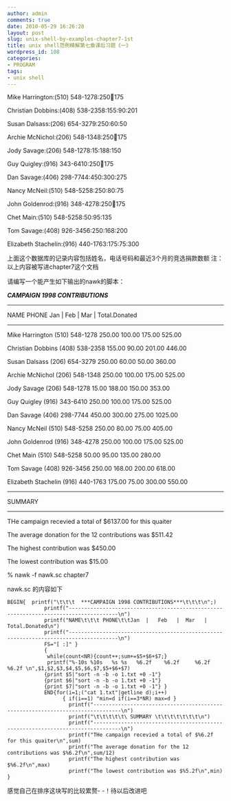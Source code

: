 ```yaml
---
author: admin
comments: true
date: 2010-05-29 16:26:28
layout: post
slug: unix-shell-by-examples-chapter7-1st
title: unix shell范例精解第七章课后习题《一》
wordpress_id: 108
categories:
- PROGRAM
tags:
- unix shell
---
```


Mike Harrington:(510) 548-1278:250:100:175

Christian Dobbins:(408) 538-2358:155:90:201

Susan Dalsass:(206) 654-3279:250:60:50

Archie McNichol:(206) 548-1348:250:100:175

Jody Savage:(206) 548-1278:15:188:150

Guy Quigley:(916) 343-6410:250:100:175

Dan Savage:(406) 298-7744:450:300:275

Nancy McNeil:(510) 548-5258:250:80:75

John Goldenrod:(916) 348-4278:250:100:175

Chet Main:(510) 548-5258:50:95:135

Tom Savage:(408) 926-3456:250:168:200

Elizabeth Stachelin:(916) 440-1763:175:75:300

上面这个数据库的记录内容包括姓名，电话号码和最近3个月的竞选捐款数额 注：以上内容被写进chapter7这个文档

请编写一个能产生如下输出的nawk的脚本：

***CAMPAIGN  1998  CONTRIBUTIONS*** 

--------------------------------------------------------------------------------------

NAME PHONE Jan  |  Feb  |  Mar  |  Total.Donated

--------------------------------------------------------------------------------------

Mike  Harrington  (510) 548-1278  250.00  100.00  175.00  525.00

Christian  Dobbins  (408) 538-2358  155.00  90.00  201.00  446.00

Susan  Dalsass  (206) 654-3279  250.00  60.00  50.00  360.00

Archie  McNichol  (206) 548-1348  250.00  100.00  175.00  525.00

Jody  Savage  (206) 548-1278  15.00  188.00  150.00  353.00

Guy  Quigley  (916) 343-6410  250.00  100.00  175.00  525.00

Dan  Savage  (406) 298-7744  450.00  300.00  275.00  1025.00

Nancy  McNeil  (510) 548-5258  250.00  80.00  75.00  405.00

John  Goldenrod  (916) 348-4278  250.00  100.00  175.00  525.00

Chet  Main  (510) 548-5258  50.00  95.00  135.00  280.00

Tom  Savage  (408) 926-3456  250.00  168.00  200.00  618.00

Elizabeth  Stachelin  (916) 440-1763  175.00  75.00  300.00  550.00

-------------------------------------------------------------------------------

SUMMARY  

-------------------------------------------------------------------------------

THe campaign recevied a total of $6137.00 for this quaiter

The average donation for the 12 contributions was $511.42

The highest contribution was $450.00

The lowest contribution was $15.00

% nawk -f nawk.sc chapter7

nawk.sc 的内容如下 

    BEGIN{  printf("\t\t\t  ***CAMPAIGN 1998 CONTRIBUTIONS***\t\t\t\n";) 
                printf("--------------------------------------------------------------------------------------\n") 
                printf("NAME\t\t\t PHONE\t\tJan  |   Feb   |  Mar   | Total.Donated\n") 
                printf("--------------------------------------------------------------------------------------\n")      
                FS="[ :]" }
                { 
                 while(count<NR){count++;sum+=$5+$6+$7;}
                 printf("%-10s %10s   %s %s   %6.2f    %6.2f     %6.2f    %6.2f \n",$1,$2,$3,$4,$5,$6,$7,$5+$6+$7) 
                {print $5|"sort -n -b -o 1.txt +0 -1"} 
                {print $6|"sort -n -b -o 1.txt +0 -1"}
                {print $7|"sort -n -b -o 1.txt +0 -1"} }
                END{for(i=1;("cat 1.txt"|getline d);i++) 
                      { if(i==1) "min=d if(i==3*NR) max=d }
                        printf("-------------------------------------------------------------------------------\n") 
                        printf("\t\t\t\t\t\ SUMMARY \t\t\t\t\t\t\t\n") 
                        printf("-------------------------------------------------------------------------------\n") 
                        printf("THe campaign recevied a total of $%6.2f for this quaiter\n",sum) 
                        printf("The average donation for the 12 contributions was $%6.2f\n",sum/12)
                        printf("The highest contribution was $%6.2f\n",max) 
                        printf("The lowest contribution was $%5.2f\n",min) }

感觉自己在排序这块写的比较累赘- -！待以后改进吧

